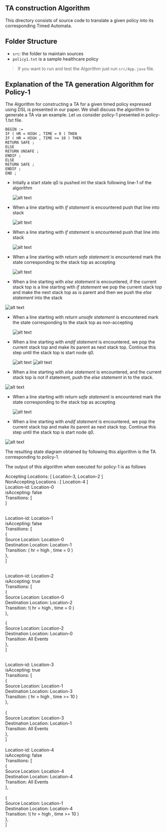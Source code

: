 ## TA construction Algorithm

This directory consists of source code to translate a given policy into its corresponding Timed Automata.

## Folder Structure


- `src`: the folder to maintain sources
- `policy1.txt` is a sample healthcare policy

> If you want to run and test the Algorithm just run `src/App.java` file.


## Explanation of the TA generation Algorithm for Policy-1

The Algorithm for constructing a TA for a given timed policy expressed using DSL is presented in our paper. We shall discuss the algorithm to generate a TA via an example. Let us consider policy-1 presented in policy-1.txt file.


 ` BEGIN := `<br />
  `IF ( HR = HIGH , TIME = 0 ) THEN `<br />
  `IF ( HR = HIGH , TIME >= 10 ) THEN `<br />
  `RETURN SAFE ;` <br />
  `ELSE `<br />
  `RETURN UNSAFE ;` <br />
  `ENDIF ; `<br />
  `ELSE `<br />
  `RETURN SAFE ;` <br />
 ` ENDIF ; `<br />
 ` END ; `<br />

- Intially a start state q0 is pushed int the stack following line-1 of the algorithm

  ![alt text](https://github.com/rahulpr22/Runtime-Health-Monitoring-System/blob/master/taAlgo/images/1.png)
 
- When a line starting with *if statement* is encountered push that line into stack

  ![alt text](https://github.com/rahulpr22/Runtime-Health-Monitoring-System/blob/master/taAlgo/images/2.png)
 
- When a line starting with *if statement* is encountered push that line into stack

  ![alt text](https://github.com/rahulpr22/Runtime-Health-Monitoring-System/blob/master/taAlgo/images/3.png)
 
- When a line starting with *return safe statement* is encountered mark the state corresponding to the stack top as accepting

  ![alt text](https://github.com/rahulpr22/Runtime-Health-Monitoring-System/blob/master/taAlgo/images/4.png)
 
 - When a line starting with *else statement* is encountered, if the current stack top is a line starting with *if statement* we pop the current stack top and make the next stack top as is parent and then we push the *else statement* into the stack 
 
  ![alt text](https://github.com/rahulpr22/Runtime-Health-Monitoring-System/blob/master/taAlgo/images/5.png)

- When a line starting with *return unsafe statement* is encountered mark the state corresponding to the stack top as non-accepting 

  ![alt text](https://github.com/rahulpr22/Runtime-Health-Monitoring-System/blob/master/taAlgo/images/6.png)

- When a line starting with *endif statement* is encountered, we pop the current stack top and make its parent as next stack top. Continue this step until the stack top is start node q0.

  ![alt text](https://github.com/rahulpr22/Runtime-Health-Monitoring-System/blob/master/taAlgo/images/7.png)
  ![alt text](https://github.com/rahulpr22/Runtime-Health-Monitoring-System/blob/master/taAlgo/images/8.png)
 
- When a line starting with *else statement* is encountered, and the current stack top is not if statement, push the *else statement* in to the stack.

 ![alt text](https://github.com/rahulpr22/Runtime-Health-Monitoring-System/blob/master/taAlgo/images/9.png)

- When a line starting with *return safe statement* is encountered mark the state corresponding to the stack top as accepting

  ![alt text](https://github.com/rahulpr22/Runtime-Health-Monitoring-System/blob/master/taAlgo/images/10.png)
 
 - When a line starting with *endif statement* is encountered, we pop the current stack top and make its parent as next stack top. Continue this step until the stack top is start node q0.

  ![alt text](https://github.com/rahulpr22/Runtime-Health-Monitoring-System/blob/master/taAlgo/images/11.png)
  
 The resulting state diagram obtained by following this algorithm is the TA corresponding to policy-1.
 
 The output of this algorithm when executed for policy-1 is as follows<br />
 
Accepting Locations: [ Location-3, Location-2 ]<br />
NonAccepting Locations : [ Location-4 ]<br />
Location-id: Location-0<br />
isAccepting: false<br />
Transitions: [<br />
]<br />
<br />

Location-id: Location-1<br />
isAccepting: false<br />
Transitions: [<br />
{<br />
Source Location: Location-0<br />
Destination Location: Location-1<br />
Transition: ( hr = high , time = 0 )<br />
},<br />
]<br />
<br />

Location-id: Location-2<br />
isAccepting: true<br />
Transitions: [<br />
{<br />
Source Location: Location-0<br />
Destination Location: Location-2<br />
Transition: !( hr = high , time = 0 )<br />
},<br />

{<br />
Source Location: Location-2<br />
Destination Location: Location-0<br />
Transition: All Events<br />
},<br />
]<br />

<br />
Location-id: Location-3<br />
isAccepting: true<br />
Transitions: [<br />
{<br />
Source Location: Location-1<br />
Destination Location: Location-3<br />
Transition: ( hr = high , time >= 10 )<br />
},<br />
<br />
{<br />
Source Location: Location-3<br />
Destination Location: Location-1<br />
Transition: All Events<br />
},<br />
]<br />

<br />
Location-id: Location-4<br />
isAccepting: false<br />
Transitions: [<br />
{<br />
Source Location: Location-4<br />
Destination Location: Location-4<br />
Transition: All Events<br />
},<br />
<br />
{<br />
Source Location: Location-1<br />
Destination Location: Location-4<br />
Transition: !( hr = high , time >= 10 )<br />
},<br />
]<br />
